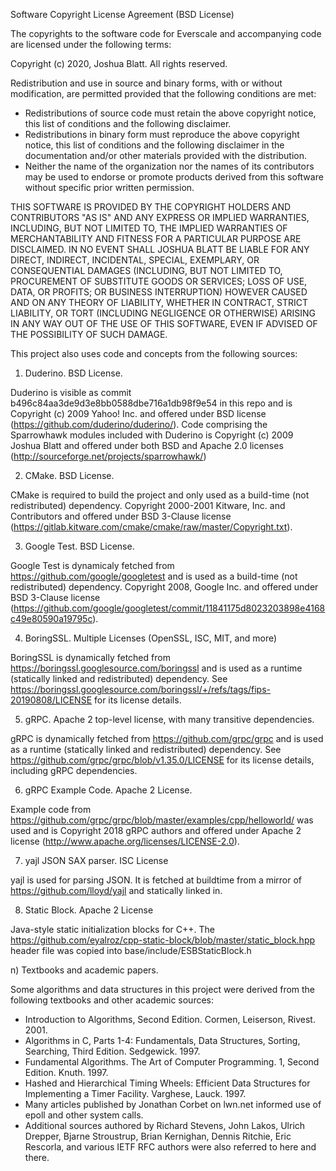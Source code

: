 Software Copyright License Agreement (BSD License)

The copyrights to the software code for Everscale and accompanying code are licensed under the following terms:

Copyright (c) 2020, Joshua Blatt.  All rights reserved.

Redistribution and use in source and binary forms, with or without modification, are permitted provided that the following conditions are met:

* Redistributions of source code must retain the above copyright notice, this list of conditions and the following disclaimer.
* Redistributions in binary form must reproduce the above copyright notice, this list of conditions and the following disclaimer in the documentation and/or other materials provided with the distribution.
* Neither the name of the organization nor the names of its contributors may be used to endorse or promote products derived from this software without specific prior written permission.

THIS SOFTWARE IS PROVIDED BY THE COPYRIGHT HOLDERS AND CONTRIBUTORS "AS IS" AND ANY EXPRESS OR IMPLIED WARRANTIES, INCLUDING, BUT NOT LIMITED TO, THE IMPLIED WARRANTIES OF MERCHANTABILITY AND FITNESS FOR A PARTICULAR PURPOSE ARE DISCLAIMED. IN NO EVENT SHALL JOSHUA BLATT BE LIABLE FOR ANY DIRECT, INDIRECT, INCIDENTAL, SPECIAL, EXEMPLARY, OR CONSEQUENTIAL DAMAGES (INCLUDING, BUT NOT LIMITED TO, PROCUREMENT OF SUBSTITUTE GOODS OR SERVICES; LOSS OF USE, DATA, OR PROFITS; OR BUSINESS INTERRUPTION) HOWEVER CAUSED AND ON ANY THEORY OF LIABILITY, WHETHER IN CONTRACT, STRICT LIABILITY, OR TORT (INCLUDING NEGLIGENCE OR OTHERWISE) ARISING IN ANY WAY OUT OF THE USE OF THIS SOFTWARE, EVEN IF ADVISED OF THE POSSIBILITY OF SUCH DAMAGE.

This project also uses code and concepts from the following sources:

1) Duderino.  BSD License.

Duderino is visible as commit b496c84aa3de9d3e8bb0588dbe716a1db98f9e54 in this repo and is Copyright (c) 2009 Yahoo! Inc. and offered under BSD license (https://github.com/duderino/duderino/).
Code comprising the Sparrowhawk modules included with Duderino is Copyright (c) 2009 Joshua Blatt and offered under both BSD and Apache 2.0 licenses (http://sourceforge.net/projects/sparrowhawk/)

2) CMake.  BSD License.

CMake is required to build the project and only used as a build-time (not redistributed) dependency.  Copyright 2000-2001 Kitware, Inc. and Contributors and offered under BSD 3-Clause license (https://gitlab.kitware.com/cmake/cmake/raw/master/Copyright.txt).

3) Google Test.  BSD License.

Google Test is dynamicaly fetched from https://github.com/google/googletest and is used as a build-time (not redistributed) dependency.  Copyright 2008, Google Inc. and offered under BSD 3-Clause license (https://github.com/google/googletest/commit/11841175d8023203898e4168c49e80590a19795c).

4) BoringSSL.  Multiple Licenses (OpenSSL, ISC, MIT, and more)

BoringSSL is dynamically fetched from https://boringssl.googlesource.com/boringssl and is used as a runtime (statically linked and redistributed) dependency.  See https://boringssl.googlesource.com/boringssl/+/refs/tags/fips-20190808/LICENSE for its license details.

5) gRPC.  Apache 2 top-level license, with many transitive dependencies.

gRPC is dynamically fetched from https://github.com/grpc/grpc and is used as a runtime (statically linked and redistributed) dependency.  See https://github.com/grpc/grpc/blob/v1.35.0/LICENSE for its license details, including gRPC dependencies.

6) gRPC Example Code.  Apache 2 License.

Example code from https://github.com/grpc/grpc/blob/master/examples/cpp/helloworld/ was used and is Copyright 2018 gRPC authors and offered under Apache 2 license (http://www.apache.org/licenses/LICENSE-2.0).

7) yajl JSON SAX parser.  ISC License

yajl is used for parsing JSON.  It is fetched at buildtime from a mirror of https://github.com/lloyd/yajl and statically linked in.

8) Static Block.  Apache 2 License

Java-style static initialization blocks for C++.  The https://github.com/eyalroz/cpp-static-block/blob/master/static_block.hpp header file was copied into base/include/ESBStaticBlock.h

n) Textbooks and academic papers.

Some algorithms and data structures in this project were derived from the following textbooks and other academic sources:

* Introduction to Algorithms, Second Edition.  Cormen, Leiserson, Rivest.  2001.
* Algorithms in C, Parts 1-4: Fundamentals, Data Structures, Sorting, Searching, Third Edition. Sedgewick. 1997.
* Fundamental Algorithms. The Art of Computer Programming. 1, Second Edition.  Knuth. 1997.
* Hashed and Hierarchical Timing Wheels: Efficient Data Structures for Implementing a Timer Facility. Varghese, Lauck. 1997.
* Many articles published by Jonathan Corbet on lwn.net informed use of epoll and other system calls.
* Additional sources authored by Richard Stevens, John Lakos, Ulrich Drepper, Bjarne Stroustrup, Brian Kernighan, Dennis Ritchie, Eric Rescorla, and various IETF RFC authors were also referred to here and there.

